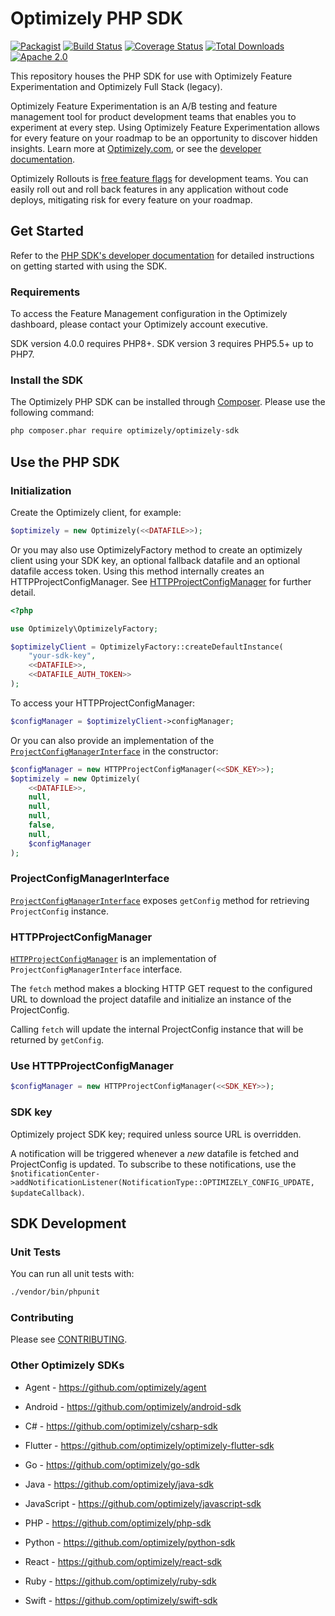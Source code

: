 # Optimizely PHP SDK
[![Packagist](https://badgen.net/packagist/v/optimizely/optimizely-sdk)](https://packagist.org/packages/optimizely/optimizely-sdk)
[![Build Status](https://github.com/optimizely/php-sdk/actions/workflows/php.yml/badge.svg?branch=master)](https://github.com/optimizely/php-sdk/actions/workflows/php.yml?query=branch%3Amaster)
[![Coverage Status](https://coveralls.io/repos/github/optimizely/php-sdk/badge.svg?branch=master)](https://coveralls.io/github/optimizely/php-sdk?branch=master)
[![Total Downloads](https://poser.pugx.org/optimizely/optimizely-sdk/downloads)](https://packagist.org/packages/optimizely/optimizely-sdk)
[![Apache 2.0](https://img.shields.io/github/license/nebula-plugins/gradle-extra-configurations-plugin.svg)](http://www.apache.org/licenses/LICENSE-2.0)

This repository houses the PHP SDK for use with Optimizely Feature Experimentation and Optimizely Full Stack (legacy).

Optimizely Feature Experimentation is an A/B testing and feature management tool for product development teams that enables you to experiment at every step. Using Optimizely Feature Experimentation allows for every feature on your roadmap to be an opportunity to discover hidden insights. Learn more at [Optimizely.com](https://www.optimizely.com/products/experiment/feature-experimentation/), or see the [developer documentation](https://docs.developers.optimizely.com/experimentation/v4.0.0-full-stack/docs/welcome).

Optimizely Rollouts is [free feature flags](https://www.optimizely.com/free-feature-flagging/) for development teams. You can easily roll out and roll back features in any application without code deploys, mitigating risk for every feature on your roadmap.

## Get Started

Refer to the [PHP SDK's developer documentation](https://docs.developers.optimizely.com/experimentation/v4.0.0-full-stack/docs/php-sdk) for detailed instructions on getting started with using the SDK.

### Requirements

To access the Feature Management configuration in the Optimizely dashboard, please contact your Optimizely account executive.

SDK version 4.0.0 requires PHP8+.
SDK version 3 requires PHP5.5+ up to PHP7.

### Install the SDK

The Optimizely PHP SDK can be installed through [Composer](https://getcomposer.org/). Please use the following command:

```bash
php composer.phar require optimizely/optimizely-sdk
```

## Use the PHP SDK

### Initialization

Create the Optimizely client, for example:

```php
$optimizely = new Optimizely(<<DATAFILE>>);
```

Or you may also use OptimizelyFactory method to create an optimizely client using your SDK key, an optional fallback datafile and an optional datafile access token. Using this method internally creates an HTTPProjectConfigManager. See [HTTPProjectConfigManager](#use-httpprojectconfigmanager) for further detail.

```php
<?php

use Optimizely\OptimizelyFactory;

$optimizelyClient = OptimizelyFactory::createDefaultInstance(
    "your-sdk-key",
    <<DATAFILE>>,
    <<DATAFILE_AUTH_TOKEN>>
);
```
To access your HTTPProjectConfigManager:

```php
$configManager = $optimizelyClient->configManager;
```

Or you can also provide an implementation of the [`ProjectConfigManagerInterface`](https://github.com/optimizely/php-sdk/blob/master/src/Optimizely/ProjectConfigManager/ProjectConfigManagerInterface.php) in the constructor:

```php
$configManager = new HTTPProjectConfigManager(<<SDK_KEY>>);
$optimizely = new Optimizely(
    <<DATAFILE>>,
    null,
    null,
    null,
    false,
    null,
    $configManager
);
```

### ProjectConfigManagerInterface
[`ProjectConfigManagerInterface`](https://github.com/optimizely/php-sdk/blob/master/src/Optimizely/ProjectConfigManager/ProjectConfigManagerInterface.php) exposes `getConfig` method for retrieving `ProjectConfig` instance.

### <a name="http_config_manager"></a> HTTPProjectConfigManager

[`HTTPProjectConfigManager`](https://github.com/optimizely/php-sdk/blob/master/src/Optimizely/ProjectConfigManager/HTTPProjectConfigManager.php)
is an implementation of `ProjectConfigManagerInterface` interface.

The `fetch` method makes a blocking HTTP GET request to the configured URL to download the
project datafile and initialize an instance of the ProjectConfig.

Calling `fetch` will update the internal ProjectConfig instance that will be returned by `getConfig`.

### Use HTTPProjectConfigManager

```php
$configManager = new HTTPProjectConfigManager(<<SDK_KEY>>);
```

### SDK key
Optimizely project SDK key; required unless source URL is overridden.

A notification will be triggered whenever a _new_ datafile is fetched and ProjectConfig is updated. To subscribe to these notifications, use the `$notificationCenter->addNotificationListener(NotificationType::OPTIMIZELY_CONFIG_UPDATE, $updateCallback)`.

## SDK Development

### Unit Tests

You can run all unit tests with:

```bash
./vendor/bin/phpunit
```

### Contributing

Please see [CONTRIBUTING](CONTRIBUTING.md).

### Other Optimizely SDKs

- Agent - https://github.com/optimizely/agent

- Android - https://github.com/optimizely/android-sdk

- C# - https://github.com/optimizely/csharp-sdk

- Flutter - https://github.com/optimizely/optimizely-flutter-sdk

- Go - https://github.com/optimizely/go-sdk

- Java - https://github.com/optimizely/java-sdk

- JavaScript - https://github.com/optimizely/javascript-sdk

- PHP - https://github.com/optimizely/php-sdk

- Python - https://github.com/optimizely/python-sdk

- React - https://github.com/optimizely/react-sdk

- Ruby - https://github.com/optimizely/ruby-sdk

- Swift - https://github.com/optimizely/swift-sdk
